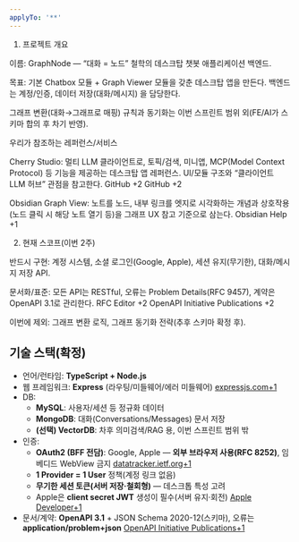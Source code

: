 ```yaml
---
applyTo: '**'
---
```

1) 프로젝트 개요

이름: GraphNode — “대화 = 노드” 철학의 데스크탑 챗봇 애플리케이션 백엔드.

목표: 기본 Chatbox 모듈 + Graph Viewer 모듈을 갖춘 데스크탑 앱을 만든다. 백엔드는 계정/인증, 데이터 저장(대화/메시지) 을 담당한다.

그래프 변환(대화→그래프로 매핑) 규칙과 동기화는 이번 스프린트 범위 외(FE/AI가 스키마 합의 후 차기 반영).

우리가 참조하는 레퍼런스/서비스

Cherry Studio: 멀티 LLM 클라이언트로, 토픽/검색, 미니앱, MCP(Model Context Protocol) 등 기능을 제공하는 데스크탑 앱 레퍼런스. UI/모듈 구조와 “클라이언트 LLM 허브” 관점을 참고한다. 
GitHub
+2
GitHub
+2

Obsidian Graph View: 노트를 노드, 내부 링크를 엣지로 시각화하는 개념과 상호작용(노드 클릭 시 해당 노트 열기 등)을 그래프 UX 참고 기준으로 삼는다. 
Obsidian Help
+1

2) 현재 스코프(이번 2주)

반드시 구현: 계정 시스템, 소셜 로그인(Google, Apple), 세션 유지(무기한), 대화/메시지 저장 API.

문서화/표준: 모든 API는 RESTful, 오류는 Problem Details(RFC 9457), 계약은 OpenAPI 3.1로 관리한다. 
RFC Editor
+2
OpenAPI Initiative Publications
+2

이번에 제외: 그래프 변환 로직, 그래프 동기화 전략(추후 스키마 확정 후).

## 기술 스택(확정)

- 언어/런타임: **TypeScript + Node.js**
- 웹 프레임워크: **Express** (라우팅/미들웨어/에러 미들웨어) [expressjs.com+1](https://expressjs.com/en/guide/routing.html?utm_source=chatgpt.com)
- DB:
    - **MySQL**: 사용자/세션 등 정규화 데이터
    - **MongoDB**: 대화(Conversations/Messages) 문서 저장
    - **(선택) VectorDB**: 차후 의미검색/RAG 용, 이번 스프린트 범위 밖
- 인증:
    - **OAuth2 (BFF 전담)**: Google, Apple — **외부 브라우저 사용(RFC 8252)**, 임베디드 WebView 금지 [datatracker.ietf.org+1](https://datatracker.ietf.org/doc/rfc8252/?utm_source=chatgpt.com)
    - **1 Provider = 1 User** 정책(계정 링크 없음)
    - **무기한 세션 토큰(서버 저장·철회형)** — 데스크톱 특성 고려
    - Apple은 **client secret JWT** 생성이 필수(서버 유지·회전) [Apple Developer+1](https://developer.apple.com/documentation/signinwithapplerestapi?utm_source=chatgpt.com)
- 문서/계약: **OpenAPI 3.1** + JSON Schema 2020-12(스키마), 오류는 **application/problem+json** [OpenAPI Initiative Publications+1](https://spec.openapis.org/oas/v3.1.0.html?utm_source=chatgpt.com)